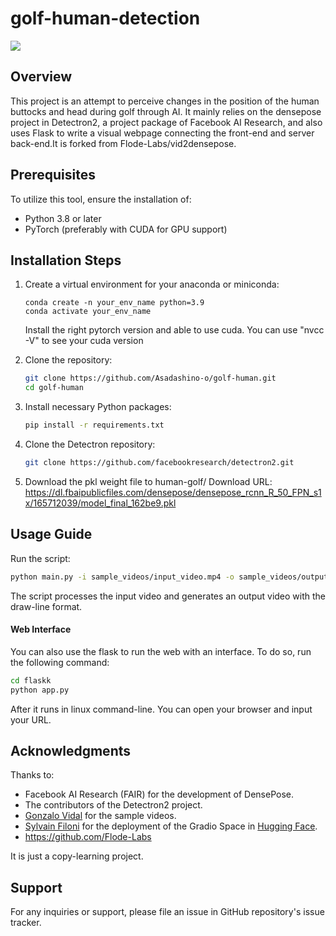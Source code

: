 # golf-human-detection

![](https://github.com/Asadashino-o/golf-human/blob/main/sample_videos/example.gif)

## Overview

This project is an attempt to perceive changes in the position of the human buttocks and head during golf through AI. It mainly relies on the densepose project in Detectron2, a project package of Facebook AI Research, and also uses Flask to write a visual webpage connecting the front-end and server back-end.It is forked from Flode-Labs/vid2densepose.

## Prerequisites

To utilize this tool, ensure the installation of:
- Python 3.8 or later
- PyTorch (preferably with CUDA for GPU support)

## Installation Steps

1. Create a virtual environment for your anaconda or miniconda:
   ```
   conda create -n your_env_name python=3.9
   conda activate your_env_name
   
   ```
   Install the right pytorch version and able to use cuda.
   You can use "nvcc -V" to see your cuda version

2. Clone the repository:
    ```bash
    git clone https://github.com/Asadashino-o/golf-human.git
    cd golf-human
    ```
   
3. Install necessary Python packages:
    ```bash
    pip install -r requirements.txt
    ```

4. Clone the Detectron repository:
    ```bash
    git clone https://github.com/facebookresearch/detectron2.git
    ```
   
5. Download the pkl weight file to human-golf/
   Download URL:
   https://dl.fbaipublicfiles.com/densepose/densepose_rcnn_R_50_FPN_s1x/165712039/model_final_162be9.pkl

## Usage Guide

Run the script:
    
```bash
python main.py -i sample_videos/input_video.mp4 -o sample_videos/output_video.mp4
```

The script processes the input video and generates an output video with the draw-line format.

####  Web Interface
You can also use the flask to run the web with an interface. To do so, run the following command:
```bash
cd flaskk
python app.py
```
After it runs in linux command-line.
You can open your browser and input your URL.

## Acknowledgments

Thanks to:
- Facebook AI Research (FAIR) for the development of DensePose.
- The contributors of the Detectron2 project.
- [Gonzalo Vidal](https://www.tiktok.com/@_gonzavidal) for the sample videos.
- [Sylvain Filoni](https://twitter.com/fffiloni) for the deployment of the Gradio Space in [Hugging Face](https://huggingface.co/spaces/fffiloni/video2densepose).
- https://github.com/Flode-Labs

It is just a copy-learning project.

## Support

For any inquiries or support, please file an issue in GitHub repository's issue tracker.

